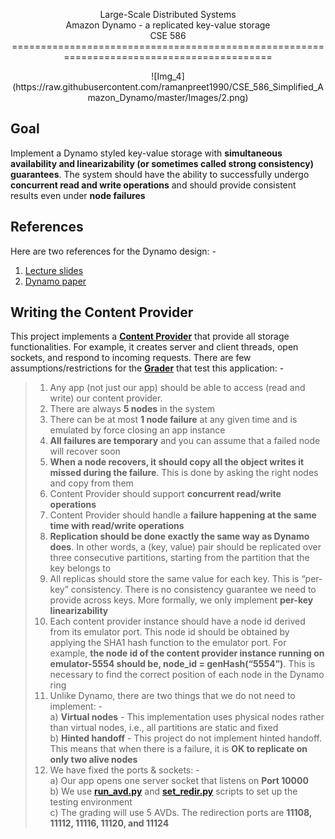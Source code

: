 <p align="center">Large-Scale Distributed Systems</br>Amazon Dynamo - a replicated key-value storage</br>CSE 586
==========================================================================================
<p align="center">![Img_4](https://raw.githubusercontent.com/ramanpreet1990/CSE_586_Simplified_Amazon_Dynamo/master/Images/2.png)

Goal
------
Implement a Dynamo styled key-value storage with **simultaneous availability and linearizability (or sometimes called strong consistency) guarantees**. The system should have the ability to successfully undergo **concurrent read and write operations** and should provide consistent results even under **node failures**


References
---------------
Here are two references for the Dynamo design: -</br>
1. [Lecture slides](http://www.cse.buffalo.edu/~stevko/courses/cse486/spring16/lectures/26-dynamo.pdf)</br>
2. [Dynamo paper](http://www.allthingsdistributed.com/files/amazon-dynamo-sosp2007.pdf)


Writing the Content Provider
-----------------------------------------
This project implements a [**Content Provider**](https://developer.android.com/guide/topics/providers/content-providers.html) that provide all storage functionalities. For example, it creates server and client threads, open sockets, and respond to incoming requests. There are few assumptions/restrictions for the [**Grader**](https://github.com/ramanpreet1990/CSE_586_Simplified_Amazon_Dynamo/blob/master/simpledynamo-grading.osx) that test this application: -
>  1. Any app (not just our app) should be able to access (read and write) our content provider.
>  2. There are always **5 nodes** in the system
>  3. There can be at most **1 node failure** at any given time and is emulated by force closing an app instance
>  4.  **All failures are temporary** and you can assume that a failed node will recover soon
>  5.  **When a node recovers, it should copy all the object writes it missed during the failure**. This is done by asking the right nodes and copy from them
>  6. Content Provider should support **concurrent read/write operations**
>  7. Content Provider should handle a **failure happening at the same time with read/write operations**
>  8.  **Replication should be done exactly the same way as Dynamo does**. In other words, a (key, value) pair should be replicated over three consecutive partitions, starting from the partition that the key belongs to
>  9. All replicas should store the same value for each key. This is “per-key” consistency. There is no consistency guarantee we need to provide across keys. More formally, we only implement **per-key linearizability**
>  10. Each content provider instance should have a node id derived from its emulator port. This node id should be obtained by applying the SHA1 hash function to the emulator port. For example, **the node id of the content provider instance running on emulator-5554 should be, node_id = genHash(“5554”)**. This is necessary to find the correct position of each node in the Dynamo ring
>  11. Unlike Dynamo, there are two things that we do not need to implement: - </br>
>   a) **Virtual nodes** - This implementation uses physical nodes rather than virtual nodes, i.e., all partitions are static and fixed</br>
>   b) **Hinted handoff** - This project do not implement hinted handoff. This means that when there is a failure, it is **OK to replicate on only two alive nodes**
>  11. We have fixed the ports & sockets: -</br>
	a) Our app opens one server socket that listens on **Port 10000**</br>
	b) We use [**run_avd.py**](https://github.com/ramanpreet1990/CSE_586_Simplified_Amazon_Dynamo/blob/master/Scripts/run_avd.py) and [**set_redir.py**](https://github.com/ramanpreet1990/CSE_586_Simplified_Amazon_Dynamo/blob/master/Scripts/set_redir.py) scripts to set up the testing environment </br>
	c) The grading will use 5 AVDs. The redirection ports are **11108, 11112, 11116, 11120, and 11124**
